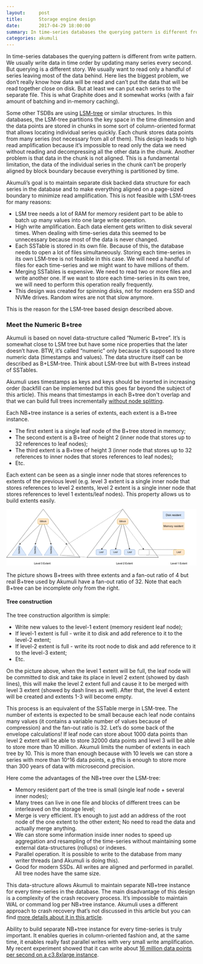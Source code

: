 ```yaml
---
layout:     post
title:      Storage engine design
date:       2017-04-29 18:00:00
summary: In time-series databases the querying pattern is different from write pattern. We usually write data in time order by updating many series every second. But querying is a different story. We usually want to read only a handful of series leaving most of the data ...
categories: akumuli
---
```


In time-series databases the querying pattern is different from write pattern. We usually write data in time order by updating many series every second. But querying is a different story. We usually want to read only a handful of series leaving most of the data behind. Here lies the biggest problem, we don’t really know how data will be read and can’t put the data that will be read together close on disk. But at least we can put each series to the separate file. This is what Graphite does and it somewhat works (with a fair amount of batching and in-memory caching).

Some other TSDBs are using [LSM-tree](https://en.wikipedia.org/wiki/Log-structured_merge-tree) or similar structures. In this databases, the LSM-tree partitions the key space in the time dimension and the data points are stored in chunks in some sort of column-oriented format that allows locating individual series quickly. Each chunk stores data points from many series (not necessary from all of them). This design leads to high read amplification because it’s impossible to read only the data we need without reading and decompressing all the other data in the chunk. Another problem is that data in the chunk is not aligned. This is a fundamental limitation, the data of the individual series in the chunk can’t be properly aligned by block boundary because everything is partitioned by time.

Akumuli’s goal is to maintain separate disk backed data structure for each series in the database and to make everything aligned on a page-sized boundary to minimize read amplification. This is not feasible with LSM-trees for many reasons:

- LSM tree needs a lot of RAM for memory resident part to be able to batch up many values into one large write operation.
- High write amplification. Each data element gets written to disk several times. When dealing with time-series data this seemed to be unnecessary because most of the data is never changed.
- Each SSTable is stored in its own file. Because of this, the database needs to open a lot of files simultaneously. Storing each time-series in its own LSM-tree is not feasible in this case. We will need a handful of files for each time-series and we might want to have millions of them.
- Merging SSTables is expensive. We need to read two or more files and write another one. If we want to store each time-series in its own tree, we will need to perform this operation really frequently.
- This design was created for spinning disks, not for modern era SSD and NVMe drives. Random wires are not that slow anymore. 

This is the reason for the LSM-tree based design described above.

### Meet the Numeric B+tree

Akumuli is based on novel data-structure called “Numeric B+tree”. It’s is somewhat close to LSM tree but have some nice properties that the later doesn’t have. BTW, it’s called “numeric” only because it’s supposed to store numeric data (timestamps and values). The data structure itself can be described as B+LSM-tree. Think about LSM-tree but with B+trees instead of SSTables.

Akumuli uses timestamps as keys and keys should be inserted in increasing order (backfill can be implemented but this goes far beyond the subject of this article). This means that timestamps in each B+tree don't overlap and that we can build full trees incrementally [without node splitting](https://en.wikipedia.org/wiki/B%2B_tree#Insertion).

Each NB+tree instance is a series of extents, each extent is a B+tree instance.

- The first extent is a single leaf node of the B+tree stored in memory;
- The second extent is a B+tree of height 2 (inner node that stores up to 32 references to leaf nodes);
- The third extent is a B+tree of height 3 (inner node that stores up to 32 references to inner nodes that stores references to leaf nodes);
- Etc.

Each extent can be seen as a single inner node that stores references to extents of the previous level (e.g. level 3 extent is a single inner node that stores references to level 2 extents, level 2 extent is a single inner node that stores references to level 1 extents/leaf nodes). This property allows us to build extents easily.

![Fig 1](/images/NBtreeExtents_no_shadow.png)

The picture shows B+trees with three extents and a fan-out ratio of 4 but real B+tree used by Akumuli have a fan-out ratio of 32. Note that each B+tree can be incomplete only from the right.

#### Tree construction

The tree construction algorithm is simple:

- Write new values to the level-1 extent (memory resident leaf node);
- If level-1 extent is full - write it to disk and add reference to it to the level-2 extent;
- If level-2 extent is full - write its root node to disk and add reference to it to the level-3 extent;
- Etc.

On the picture above, when the level 1 extent will be full, the leaf node will be committed to disk and take its place in level 2 extent (showed by dash lines), this will make the level 2 extent full and cause it to be merged with level 3 extent (showed by dash lines as well). After that, the level 4 extent will be created and extents 1-3 will become empty.

This process is an equivalent of the SSTable merge in LSM-tree. The number of extents is expected to be small because each leaf node contains many values (it contains a variable number of values because of compression) and the fan-out ratio is 32. Let’s do some back of the envelope calculations! If leaf node can store about 1000 data points than level 2 extent will be able to store 32000 data points and level 3 will be able to store more than 10 million. Akumuli limits the number of extents in each tree by 10. This is more than enough because with 10 levels we can store a series with more than 10^16 data points, e.g this is enough to store more than 300 years of data with microsecond precision. 

Here come the advantages of the NB+tree over the LSM-tree:

- Memory resident part of the tree is small (single leaf node + several inner nodes);
- Many trees can live in one file and blocks of different trees can be interleaved on the storage level;
- Merge is very efficient. It’s enough to just add an address of the root node of the one extent to the other extent; No need to read the data and actually merge anything.
- We can store some information inside inner nodes to speed up aggregation and resampling of the time-series without maintaining some external data-structures (rollups) or indexes.
- Parallel operation. It is possible to write to the database from many writer threads (and Akumuli is doing this).
- Good for modern SSDs. All writes are aligned and performed in parallel. All tree nodes have the same size.

This data-structure allows Akumuli to maintain separate NB+tree instance for every time-series in the database. The main disadvantage of this design is a complexity of the crash recovery process. It’s impossible to maintain WAL or command log per NB+tree instance. Akumuli uses a different approach to crash recovery that’s not discussed in this article but you can find [more details about it in this article](https://docs.google.com/document/d/1jFK8E3CZSqR5IPsMGojm2LknkNyUZA7tY51N6IgzW_g/pub).

Ability to build separate NB+tree instance for every time-series is truly important. It enables queries in column-oriented fashion and, at the same time, it enables really fast parallel writes with very small write amplification. My recent experiment showed that it can write about [16 million data points per second on a c3.8xlarge instance](http://akumuli.org/akumuli/2017/03/10/benchmark2/). 
